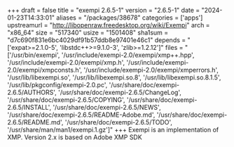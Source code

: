 +++
draft = false
title = "exempi 2.6.5-1"
version = "2.6.5-1"
date = "2024-01-23T14:33:01"
aliases = "/packages/38678"
categories = ['apps']
upstreamurl = "http://libopenraw.freedesktop.org/wiki/Exempi"
arch = "x86_64"
size = "517340"
usize = "1501408"
sha1sum = "d7c690f831e6bc4029df91b57ddb8e97401e46c1"
depends = "['expat>=2.1.0-5', 'libstdc++>=9.1.0-3', 'zlib>=1.2.12']"
files = "['/usr/bin/exempi', '/usr/include/exempi-2.0/exempi/xmp++.hpp', '/usr/include/exempi-2.0/exempi/xmp.h', '/usr/include/exempi-2.0/exempi/xmpconsts.h', '/usr/include/exempi-2.0/exempi/xmperrors.h', '/usr/lib/libexempi.so', '/usr/lib/libexempi.so.8', '/usr/lib/libexempi.so.8.1.5', '/usr/lib/pkgconfig/exempi-2.0.pc', '/usr/share/doc/exempi-2.6.5/AUTHORS', '/usr/share/doc/exempi-2.6.5/ChangeLog', '/usr/share/doc/exempi-2.6.5/COPYING', '/usr/share/doc/exempi-2.6.5/INSTALL', '/usr/share/doc/exempi-2.6.5/NEWS', '/usr/share/doc/exempi-2.6.5/README-Adobe.md', '/usr/share/doc/exempi-2.6.5/README.md', '/usr/share/doc/exempi-2.6.5/TODO', '/usr/share/man/man1/exempi.1.gz']"
+++
Exempi is an implementation of XMP. Version 2.x is based on Adobe XMP SDK